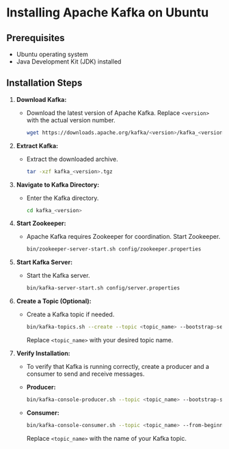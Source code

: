 # Installing Apache Kafka on Ubuntu

## Prerequisites
- Ubuntu operating system
- Java Development Kit (JDK) installed

## Installation Steps

1. **Download Kafka:**
    - Download the latest version of Apache Kafka. Replace `<version>` with the actual version number.
      ```bash
      wget https://downloads.apache.org/kafka/<version>/kafka_<version>.tgz
      ```

2. **Extract Kafka:**
    - Extract the downloaded archive.
      ```bash
      tar -xzf kafka_<version>.tgz
      ```

3. **Navigate to Kafka Directory:**
    - Enter the Kafka directory.
      ```bash
      cd kafka_<version>
      ```

4. **Start Zookeeper:**
    - Apache Kafka requires Zookeeper for coordination. Start Zookeeper.
      ```bash
      bin/zookeeper-server-start.sh config/zookeeper.properties
      ```

5. **Start Kafka Server:**
    - Start the Kafka server.
      ```bash
      bin/kafka-server-start.sh config/server.properties
      ```

6. **Create a Topic (Optional):**
    - Create a Kafka topic if needed.
      ```bash
      bin/kafka-topics.sh --create --topic <topic_name> --bootstrap-server localhost:9092
      ```
      Replace `<topic_name>` with your desired topic name.

7. **Verify Installation:**
    - To verify that Kafka is running correctly, create a producer and a consumer to send and receive messages.

    - **Producer:**
      ```bash
      bin/kafka-console-producer.sh --topic <topic_name> --bootstrap-server localhost:9092
      ```

    - **Consumer:**
      ```bash
      bin/kafka-console-consumer.sh --topic <topic_name> --from-beginning --bootstrap-server localhost:9092
      ```
      Replace `<topic_name>` with the name of your Kafka topic.

